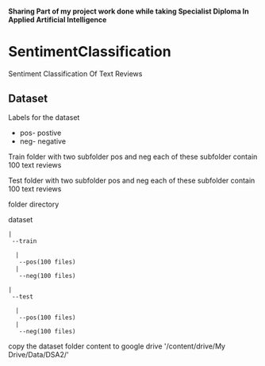 #### Sharing Part of my project work done while taking Specialist Diploma In Applied Artificial Intelligence

# SentimentClassification
Sentiment Classification Of Text Reviews


## Dataset
Labels for the dataset

* pos- postive
* neg- negative

Train folder with two subfolder pos and neg
each of these subfolder contain 100 text reviews

Test folder with two subfolder pos and neg
each of these subfolder contain 100 text reviews

folder directory

dataset
  
    |
     --train
  
      |
       --pos(100 files) 
      |
       --neg(100 files)
  
    |
     --test
  
      |
       --pos(100 files)
      |
       --neg(100 files)

copy the dataset folder content to google drive
'/content/drive/My Drive/Data/DSA2/'
